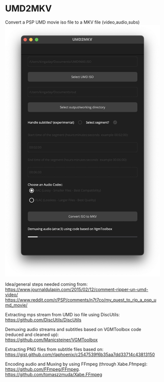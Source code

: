 # UMD2MKV
Convert a PSP UMD movie iso file to a MKV file (video,audio,subs)
![App Screenshot](screenshot.jpg)




Idea/general steps needed coming from:  
https://www.journaldulapin.com/2015/02/12/comment-ripper-un-umd-video/  
https://www.reddit.com/r/PSP/comments/n7t7co/my_quest_to_rip_a_psp_umd_movie/  

Extracting mps stream from UMD iso file using DiscUtils:  
https://github.com/DiscUtils/DiscUtils   

Demuxing audio streams and subtitles based on VGMToolbox code (reduced and cleaned up):  
https://github.com/Manicsteiner/VGMToolbox  

Extracting PNG files from subtitle files based on:  
https://gist.github.com/rlaphoenix/c2547539f6b35aa7dd33714c43813150  

Encoding audio and Muxing by using FFmpeg (through Xabe.Ffmpeg):  
https://github.com/FFmpeg/FFmpeg. 
https://github.com/tomaszzmuda/Xabe.FFmpeg  


